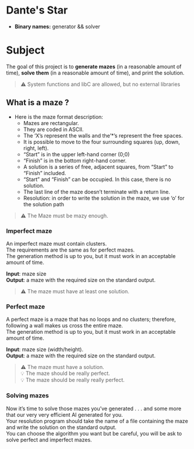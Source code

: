 # Dante's Star

- **Binary names:** generator && solver

# Subject

The goal of this project is to **generate mazes** (in a reasonable amount of time), **solve them** (in a reasonable amount of time), and print the solution.

> :warning: System functions and libC are allowed, but no external libraries

## What is a maze ?

- Here is the maze format description:
    - Mazes are rectangular.
    - They are coded in ASCII.
    - The ‘X’s represent the walls and the’*’s represent the free spaces.
    - It is possible to move to the four surrounding squares (up, down, right, left).
    - “Start” is in the upper left-hand corner (0;0)
    - “Finish” is in the bottom right-hand corner.
    - A solution is a series of free, adjacent squares, from “Start” to “Finish” included.
    - “Start” and “Finish” can be occupied. In this case, there is no solution.
    - The last line of the maze doesn’t terminate with a return line.
    - Resolution: in order to write the solution in the maze, we use ‘o’ for the solution path

> :warning: The Maze must be mazy enough.

### Imperfect maze

An imperfect maze must contain clusters.  
The requirements are the same as for perfect mazes.  
The generation method is up to you, but it must work in an acceptable amount of time.  

**Input**: maze size  
**Output**: a maze with the required size on the standard output.  

> :warning: The maze must have at least one solution.  

### Perfect maze

A perfect maze is a maze that has no loops and no clusters; therefore, following a wall makes us cross the entire maze.  
The generation method is up to you, but it must work in an acceptable amount of time.  

**Input**: maze size (width/height).  
**Output**: a maze with the required size on the standard output.  

> :warning: The maze must have a solution.  
> :bulb: The maze should be really perfect.  
> :bulb: The maze should be really really perfect.  

### Solving mazes

Now it’s time to solve those mazes you’ve generated . . . and some more that our very very efficient AI generated for you.  
Your resolution program should take the name of a file containing the maze and write the solution on the standard output.  
You can choose the algorithm you want but be careful, you will be ask to solve perfect and imperfect mazes.  
